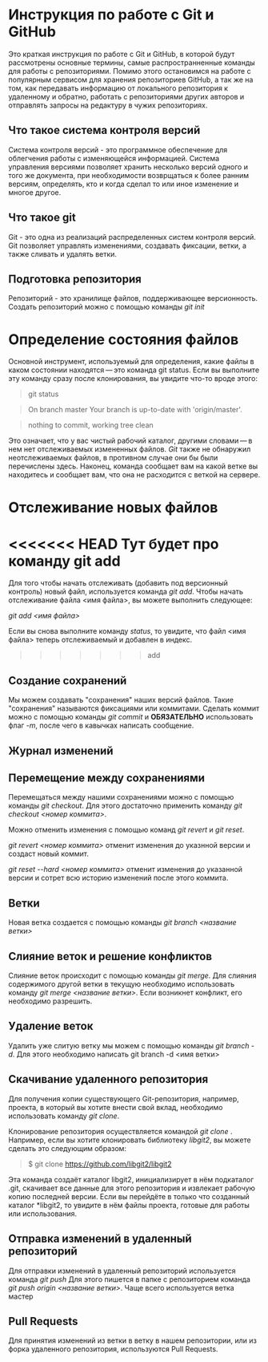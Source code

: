 
# Инструкция по работе с Git и GitHub 

Это краткая инструкция по работе с Git и GitHub, в которой будут рассмотрены основные термины, самые распространненные команды для работы с репозиториями. Помимо этого остановимся на работе с популярным сервисом  для хранения репозиториев GitHub, а так же на том, как передавать информацию от локального репозитория к удаленному и обратно, работать с репозиториями других авторов и отправлять запросы на редактуру в чужих репозиториях. 

## Что такое система контроля версий 

Система контроля версий - это программное обеспечение для облегчения работы с изменяющейся информацией. Система управления версиями позволяет хранить несколько версий одного и того же документа, при необходимости возврщаться к более ранним версиям, определять, кто и когда сделал то или иное изменение и многое другое. 


## Что такое git 

Git - это одна из реализаций распределенных систем контроля версий. Git позволяет управлять изменениями, создавать фиксации, ветки, а также сливать и удалять ветки.

## Подготовка репозитория 

Репозиторий - это хранилище файлов, поддерживающее версионность. Создать репозиторий можно с помощью команды *git init* 

# Определение состояния файлов

Основной инструмент, используемый для определения, какие файлы в каком состоянии находятся — это команда git status. Если вы выполните эту команду сразу после клонирования, вы увидите что-то вроде этого:

 >  git status

 >   On branch master
 > Your branch is up-to-date with 'origin/master'.
 
> nothing to commit, working tree clean

Это означает, что у вас чистый рабочий каталог, другими словами — в нем нет отслеживаемых измененных файлов. *Git* также не обнаружил неотслеживаемых файлов, в противном случае они бы были перечислены здесь. Наконец, команда сообщает вам на какой ветке вы находитесь и сообщает вам, что она не расходится с веткой на сервере. 

# Отслеживание новых файлов 

<<<<<<< HEAD
Тут будет про команду git add
=======
Для того чтобы начать отслеживать (добавить под версионный контроль) новый файл, используется команда *git add*. Чтобы начать отслеживание файла <имя файла>, вы можете выполнить следующее:

*git add <имя файла>* 

Если вы снова выполните команду *status*, то увидите, что файл <имя файла> теперь отслеживаемый и добавлен в индекс.
>>>>>>> add

## Создание сохранений 

Мы можем создавать "сохранения" наших версий файлов. Такие "сохранения" называются фиксациями или коммитами. Сделать коммит можно с помощью команды *git commit* и **ОБЯЗАТЕЛЬНО** использовать флаг *-m*, после чего в кавычках написать сообщение.

## Журнал изменений 


## Перемещение между сохранениями 

Перемещаться между нашими сохранениями можно с помощью команды *git checkout*. Для этого достаточно применить команду *git checkout <номер коммита>*. 

Можно отменить изменения с помощью команд *git revert* и *git reset*.

*git revert <номер коммита>* отменит изменения до указнной версии и создаст новый коммит. 

*git reset --hard <номер коммита>* отменит изменения до указанной версии и сотрет всю историю изменений после этого коммита.


## Ветки 

Новая ветка создается с помощью команды *git branch <название ветки>* 


## Слияние веток и решение конфликтов 

Слияние веток происходит с помощью команды *git merge*. Для слияния содержимого другой ветки в текущую необходимо использовать команду *git merge <название ветки>*. Если возникнет конфликт, его необходимо разрешить. 

## Удаление веток 

Удалить уже слитую ветку мы можем с помощью команды *git branch -d*. Для этого необходимо написать git branch -d <имя ветки>

## Скачивание удаленного репозитория 

Для получения копии существующего Git-репозитория, например, проекта, в который вы хотите внести свой вклад, необходимо использовать команду *git clone*. 

Клонирование репозитория осуществляется командой *git clone <url>*. Например, если вы хотите клонировать библиотеку *libgit2*, вы можете сделать это следующим образом:

  > $ git clone https://github.com/libgit2/libgit2

Эта команда создаёт каталог libgit2, инициализирует в нём подкаталог .git, скачивает все данные для этого репозитория и извлекает рабочую копию последней версии. Если вы перейдёте в только что созданный каталог *libgit2, то увидите в нём файлы проекта, готовые для работы или использования.

## Отправка изменений в удаленный репозиторий 
Для отправки изменений в удаленный репозиторий используется команда *git push* Для этого пишется в папке с репозиторием команда *git push origin <название ветки>*. Чаще всего используется ветка мастер 


## Pull Requests 

Для принятия изменений из ветки в ветку в нашем репозитории, или из форка удаленного репозитория, используются Pull Requests.
